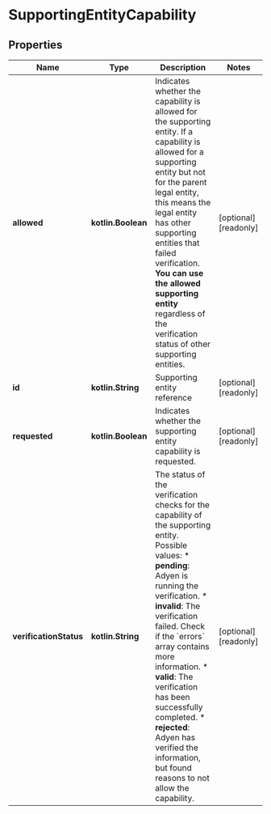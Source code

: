 
# SupportingEntityCapability

## Properties
Name | Type | Description | Notes
------------ | ------------- | ------------- | -------------
**allowed** | **kotlin.Boolean** | Indicates whether the capability is allowed for the supporting entity.  If a capability is allowed for a supporting entity but not for the parent legal entity, this means the legal entity has other supporting entities that failed verification.  **You can use the allowed supporting entity** regardless of the verification status of other supporting entities. |  [optional] [readonly]
**id** | **kotlin.String** | Supporting entity reference  |  [optional] [readonly]
**requested** | **kotlin.Boolean** | Indicates whether the supporting entity capability is requested.  |  [optional] [readonly]
**verificationStatus** | **kotlin.String** | The status of the verification checks for the capability of the supporting entity.  Possible values:  * **pending**: Adyen is running the verification.  * **invalid**: The verification failed. Check if the &#x60;errors&#x60; array contains more information.  * **valid**: The verification has been successfully completed.  * **rejected**: Adyen has verified the information, but found reasons to not allow the capability.  |  [optional] [readonly]



